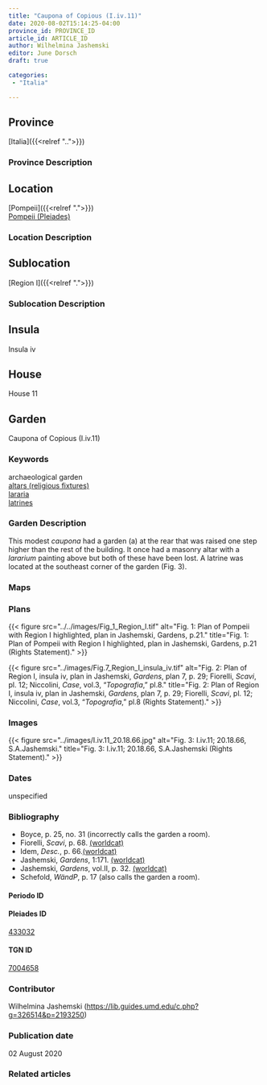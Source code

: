 ```yaml
---
title: "Caupona of Copious (I.iv.11)"
date: 2020-08-02T15:14:25-04:00
province_id: PROVINCE_ID
article_id: ARTICLE_ID
author: Wilhelmina Jashemski
editor: June Dorsch
draft: true

categories:
 - "Italia"

---
```


## Province

[Italia]({{<relref "..">}})

### Province Description

<!-- DESCRIPTION -->


## Location

[Pompeii]({{<relref ".">}}) \
[Pompeii (Pleiades)](https://pleiades.stoa.org/places/433032)

### Location Description

<!-- LEAVE THIS BLANK FOR NOW -->

## Sublocation

[Region I]({{<relref ".">}})

### Sublocation Description

<!-- DESCRIPTION -->

## Insula

Insula iv

## House

House 11

## Garden

Caupona of Copious (I.iv.11)

### Keywords

archaeological garden \
[altars (religious fixtures)](http://vocab.getty.edu/page/aat/300003725) \
[lararia](http://vocab.getty.edu/page/aat/300400600) \
[latrines](http://vocab.getty.edu/page/aat/300007951)

### Garden Description

This modest *caupona* had a garden (a) at the rear that was raised one step higher than the rest of the building. It once had a masonry altar with a *lararium* painting above but both of these have been lost. A latrine was located at the southeast corner of the garden (Fig. 3).

### Maps

<!--
OLD WAY (DO NOT USE)
![alt_text](../../images/image_name.ext)
*CAPTION*

NEW WAY ↓↓↓↓
{{< figure src="../../images/image_name.ext" alt="ALT_TEXT" title="CAPTION" >}}
-->

### Plans

{{< figure src="../../images/Fig_1_Region_I.tif" alt="Fig. 1: Plan of Pompeii with Region I highlighted, plan in Jashemski, Gardens, p.21." title="Fig. 1: Plan of Pompeii with Region I highlighted, plan in Jashemski, Gardens, p.21 (Rights Statement)." >}}

{{< figure src="../images/Fig.7_Region_I_insula_iv.tif" alt="Fig. 2: Plan of Region I, insula iv, plan in Jashemski, *Gardens*, plan 7, p. 29; Fiorelli, *Scavi*, pl. 12; Niccolini, *Case*, vol.3, “*Topografia*,” pl.8." title="Fig. 2: Plan of Region I, insula iv, plan in Jashemski, *Gardens*, plan 7, p. 29; Fiorelli, *Scavi*, pl. 12; Niccolini, *Case*, vol.3, “*Topografia*,” pl.8 (Rights Statement)." >}}

### Images

{{< figure src="../images/I.iv.11_20.18.66.jpg" alt="Fig. 3: I.iv.11; 20.18.66, S.A.Jashemski." title="Fig. 3: I.iv.11; 20.18.66, S.A.Jashemski (Rights Statement)." >}}

### Dates

unspecified

### Bibliography

* Boyce, p. 25, no. 31 (incorrectly calls the garden a room).
* Fiorelli, *Scavi*, p. 68. [(worldcat)](http://www.worldcat.org/oclc/249024903)
* Idem, *Desc.*, p. 66.[(worldcat)](http://www.worldcat.org/oclc/908272023)
* Jashemski, *Gardens*, 1:171. [(worldcat)](http://www.worldcat.org/oclc/884024123)
* Jashemski, *Gardens*, vol.II, p. 32. [(worldcat)](http://www.worldcat.org/oclc/921816405)
* Schefold, *WändP*, p. 17 (also calls the garden a room).

#### Periodo ID

<!-- [PERIODO_ID](https://pleiades.stoa.org/places/PLEIADES_ID) -->

#### Pleiades ID

[433032](https://pleiades.stoa.org/places/433032)

#### TGN ID

[7004658](http://vocab.getty.edu/page/tgn/7004658)

### Contributor

Wilhelmina Jashemski (https://lib.guides.umd.edu/c.php?g=326514&p=2193250)

### Publication date

02 August 2020

### Related articles

<!-- Links to other related articles. Leave blank for now -->
